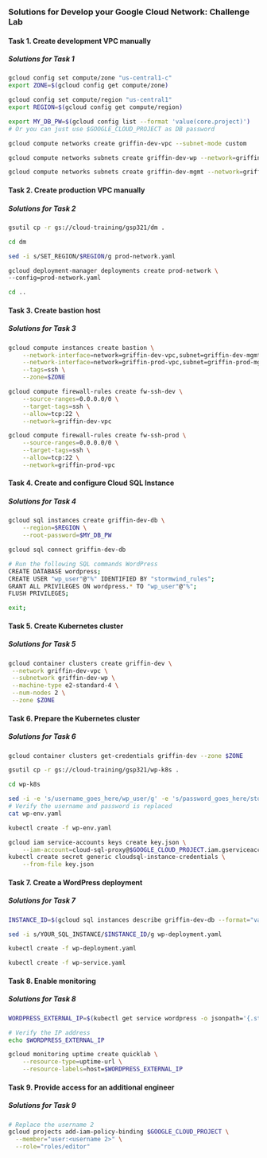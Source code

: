 ### Solutions for Develop your Google Cloud Network: Challenge Lab

#### Task 1. Create development VPC manually

##### Solutions for Task 1

```bash
gcloud config set compute/zone "us-central1-c"
export ZONE=$(gcloud config get compute/zone)

gcloud config set compute/region "us-central1"
export REGION=$(gcloud config get compute/region)

export MY_DB_PW=$(gcloud config list --format 'value(core.project)')
# Or you can just use $GOOGLE_CLOUD_PROJECT as DB password
```

```bash
gcloud compute networks create griffin-dev-vpc --subnet-mode custom
```

```bash
gcloud compute networks subnets create griffin-dev-wp --network=griffin-dev-vpc --region $REGION --range=192.168.16.0/20

gcloud compute networks subnets create griffin-dev-mgmt --network=griffin-dev-vpc --region $REGION --range=192.168.32.0/20
```

#### Task  2. Create production VPC manually

##### Solutions for Task 2

```bash
gsutil cp -r gs://cloud-training/gsp321/dm .

cd dm

sed -i s/SET_REGION/$REGION/g prod-network.yaml

gcloud deployment-manager deployments create prod-network \
--config=prod-network.yaml

cd ..
```

#### Task 3. Create bastion host

##### Solutions for Task 3

```bash
gcloud compute instances create bastion \
    --network-interface=network=griffin-dev-vpc,subnet=griffin-dev-mgmt \
    --network-interface=network=griffin-prod-vpc,subnet=griffin-prod-mgmt \
    --tags=ssh \
    --zone=$ZONE

gcloud compute firewall-rules create fw-ssh-dev \
    --source-ranges=0.0.0.0/0 \
    --target-tags=ssh \
    --allow=tcp:22 \
    --network=griffin-dev-vpc

gcloud compute firewall-rules create fw-ssh-prod \
    --source-ranges=0.0.0.0/0 \
    --target-tags=ssh \
    --allow=tcp:22 \
    --network=griffin-prod-vpc
```

#### Task 4. Create and configure Cloud SQL Instance

##### Solutions for Task 4

```bash
gcloud sql instances create griffin-dev-db \
    --region=$REGION \
    --root-password=$MY_DB_PW

gcloud sql connect griffin-dev-db

# Run the following SQL commands WordPress
CREATE DATABASE wordpress;
CREATE USER "wp_user"@"%" IDENTIFIED BY "stormwind_rules";
GRANT ALL PRIVILEGES ON wordpress.* TO "wp_user"@"%";
FLUSH PRIVILEGES;

exit;
```

#### Task 5. Create Kubernetes cluster

##### Solutions for Task 5

```bash
gcloud container clusters create griffin-dev \
 --network griffin-dev-vpc \
 --subnetwork griffin-dev-wp \
 --machine-type e2-standard-4 \
 --num-nodes 2 \
 --zone $ZONE
```

#### Task 6. Prepare the Kubernetes cluster

##### Solutions for Task 6

```bash
gcloud container clusters get-credentials griffin-dev --zone $ZONE
```

```bash
gsutil cp -r gs://cloud-training/gsp321/wp-k8s .

cd wp-k8s
```

```bash
sed -i -e 's/username_goes_here/wp_user/g' -e 's/password_goes_here/stormwind_rules/g' wp-env.yaml
# Verify the username and password is replaced
cat wp-env.yaml 
```

```bash
kubectl create -f wp-env.yaml
```

```bash
gcloud iam service-accounts keys create key.json \
    --iam-account=cloud-sql-proxy@$GOOGLE_CLOUD_PROJECT.iam.gserviceaccount.com
kubectl create secret generic cloudsql-instance-credentials \
    --from-file key.json
```

#### Task 7. Create a WordPress deployment

##### Solutions for Task 7

```bash
INSTANCE_ID=$(gcloud sql instances describe griffin-dev-db --format="value(connectionName)")

sed -i s/YOUR_SQL_INSTANCE/$INSTANCE_ID/g wp-deployment.yaml

kubectl create -f wp-deployment.yaml

kubectl create -f wp-service.yaml
```

#### Task 8. Enable monitoring 

##### Solutions for Task 8

```bash
WORDPRESS_EXTERNAL_IP=$(kubectl get service wordpress -o jsonpath='{.status.loadBalancer.ingress[0].ip}')

# Verify the IP address
echo $WORDPRESS_EXTERNAL_IP

gcloud monitoring uptime create quicklab \
    --resource-type=uptime-url \
    --resource-labels=host=$WORDPRESS_EXTERNAL_IP
```

#### Task 9. Provide access for an additional engineer

##### Solutions for Task 9

```bash
# Replace the username 2
gcloud projects add-iam-policy-binding $GOOGLE_CLOUD_PROJECT \
  --member="user:<username 2>" \
  --role="roles/editor"
```

